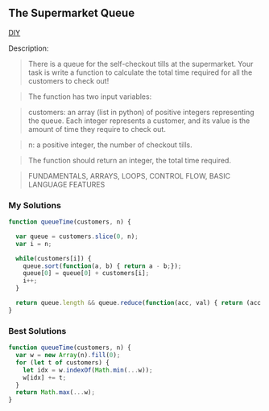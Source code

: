 ## The Supermarket Queue
[DIY](http://www.codewars.com/kata/57b06f90e298a7b53d000a86/train/javascript)

Description:

>There is a queue for the self-checkout tills at the supermarket. Your task is write a function to calculate the total time required for all the customers to check out!

>The function has two input variables:

>customers: an array (list in python) of positive integers representing the queue. Each integer represents a customer, and its value is the amount of time they require to check out.

>n: a positive integer, the number of checkout tills.

>The function should return an integer, the total time required.

>FUNDAMENTALS, ARRAYS, LOOPS, CONTROL FLOW, BASIC LANGUAGE FEATURES

### My Solutions
```js
function queueTime(customers, n) {

  var queue = customers.slice(0, n);
  var i = n;

  while(customers[i]) {
    queue.sort(function(a, b) { return a - b;});
    queue[0] = queue[0] + customers[i];
    i++;
  }

  return queue.length && queue.reduce(function(acc, val) { return (acc > val) ? acc : val;});
}
```

### Best Solutions
```js
function queueTime(customers, n) {
  var w = new Array(n).fill(0);
  for (let t of customers) {
    let idx = w.indexOf(Math.min(...w));
    w[idx] += t;
  }
  return Math.max(...w);
}
```

